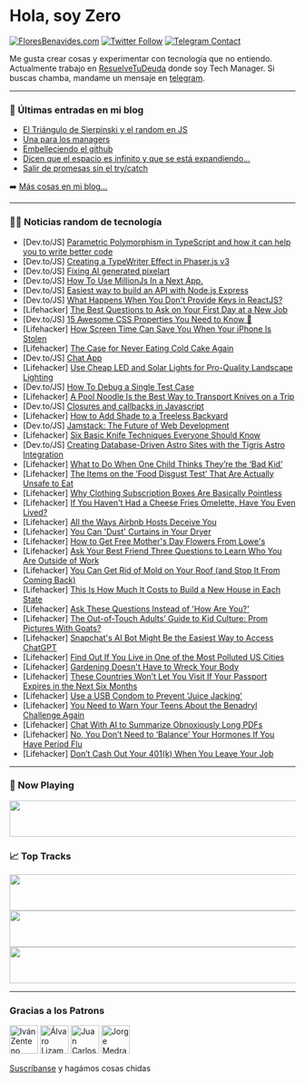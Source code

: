 # Hola, soy Zero

[![FloresBenavides.com](https://img.shields.io/website?down_message=oops&label=MiBlog&style=for-the-badge&up_message=online&url=https%3A%2F%2Ffloresbenavides.com)](https://floresbenavides.com) [![Twitter Follow](https://img.shields.io/twitter/follow/ZeroDragon?color=%231DA1F2&label=Follow&logo=twitter&logoColor=ffffff&style=for-the-badge)](https://twitter.com/zerodragon) [![Telegram Contact](https://img.shields.io/badge/escr%C3%ADbeme-ZeroDragon-%2326A5E4?style=for-the-badge&logo=telegram)](https://t.me/zerodragon)

Me gusta crear cosas y experimentar con tecnología que no entiendo.
Actualmente trabajo en [ResuelveTuDeuda](http://github.com/resuelve) donde soy Tech Manager.
Si buscas chamba, mandame un mensaje en [telegram](https://t.me/zerodragon).

---

### 📕 Últimas entradas en mi blog
<!-- BLOG-POST-LIST:START -->
- [El Triángulo de Sierpinski y el random en JS](https://floresbenavides.com/el-triangulo-de-sierpinski-y-el-random-en-js/)
- [Una para los managers](https://floresbenavides.com/una-para-los-managers/)
- [Embelleciendo el github](https://floresbenavides.com/embelleciendo-el-github/)
- [Dicen que el espacio es infinito y que se está expandiendo…](https://floresbenavides.com/dicen-que-el-espacio-es-infinito-y-que-se-esta-expandiendo/)
- [Salir de promesas sin el try/catch](https://floresbenavides.com/salir-de-promesas-sin-el-try-catch/)
<!-- BLOG-POST-LIST:END -->

➡️ [Más cosas en mi blog...](https://floresbenavides.com)

---

### 👨‍💻 Noticias random de tecnología
<!-- TECH-POSTS:START -->
- [Dev.to/JS] [Parametric Polymorphism in TypeScript and how it can help you to write better code](https://dev.to/shadid12/parametric-polymorphism-in-typescript-and-how-it-can-help-you-to-write-better-code-2kih)
- [Dev.to/JS] [Creating a TypeWriter Effect in Phaser.js v3](https://dev.to/joelnet/creating-a-typewriter-effect-in-phaserjs-v3-4e66)
- [Dev.to/JS] [Fixing AI generated pixelart](https://dev.to/golota60/fixing-ai-generated-pixelart-32mg)
- [Dev.to/JS] [How To Use MillionJs In a Next App.](https://dev.to/tobysolutions/how-to-use-millionjs-in-a-next-app-1eim)
- [Dev.to/JS] [Easiest way to build an API with Node.js Express](https://dev.to/xplodivity/easiest-way-to-build-an-api-with-nodejs-express-2gc3)
- [Dev.to/JS] [What Happens When You Don&#39;t Provide Keys in ReactJS?](https://dev.to/sanjampreetsingh/what-happens-when-you-dont-provide-keys-in-reactjs-278h)
- [Lifehacker] [The Best Questions to Ask on Your First Day at a New Job](https://lifehacker.com/the-best-questions-to-ask-on-your-first-day-at-a-new-jo-1850363396)
- [Dev.to/JS] [15 Awesome CSS Properties You Need to Know 🎯](https://dev.to/ishratumar/15-awesome-css-properties-you-need-to-know-5bj1)
- [Lifehacker] [How Screen Time Can Save You When Your iPhone Is Stolen](https://lifehacker.com/how-screen-time-can-save-you-when-your-iphone-is-stolen-1850368491)
- [Lifehacker] [The Case for Never Eating Cold Cake Again](https://lifehacker.com/the-case-for-never-eating-cold-cake-again-1850368553)
- [Dev.to/JS] [Chat App](https://dev.to/alaaealkhatib/chat-app-22io)
- [Lifehacker] [Use Cheap LED and Solar Lights for Pro-Quality Landscape Lighting](https://lifehacker.com/use-cheap-led-and-solar-lights-for-pro-quality-landscap-1850359585)
- [Dev.to/JS] [How To Debug a Single Test Case](https://dev.to/zirkelc/how-to-debug-a-single-test-case-308d)
- [Lifehacker] [A Pool Noodle Is the Best Way to Transport Knives on a Trip](https://lifehacker.com/a-pool-noodle-is-the-best-way-to-transport-knives-on-a-1850363453)
- [Dev.to/JS] [Closures and callbacks in Javascript](https://dev.to/charliekroon/closures-and-callbacks-in-javascript-5d5f)
- [Lifehacker] [How to Add Shade to a Treeless Backyard](https://lifehacker.com/how-to-add-shade-to-a-treeless-backyard-1850362835)
- [Dev.to/JS] [Jamstack: The Future of Web Development](https://dev.to/makemychance/jamstack-the-future-of-web-development-3a8c)
- [Lifehacker] [Six Basic Knife Techniques Everyone Should Know](https://lifehacker.com/six-basic-knife-techniques-everyone-should-know-1850363702)
- [Dev.to/JS] [Creating Database-Driven Astro Sites with the Tigris Astro Integration](https://dev.to/tigrisdata/creating-database-driven-astro-sites-with-the-tigris-astro-integration-mpa)
- [Lifehacker] [What to Do When One Child Thinks They’re the ‘Bad Kid’](https://lifehacker.com/what-to-do-when-one-child-thinks-they-re-the-bad-kid-1850363233)
- [Lifehacker] [The Items on the ‘Food Disgust Test’ That Are Actually Unsafe to Eat](https://lifehacker.com/the-items-on-the-food-disgust-test-that-are-actually-1850363121)
- [Lifehacker] [Why Clothing Subscription Boxes Are Basically Pointless](https://lifehacker.com/why-clothing-subscription-boxes-are-basically-pointless-1850362337)
- [Lifehacker] [If You Haven&#39;t Had a Cheese Fries Omelette, Have You Even Lived?](https://lifehacker.com/if-you-havent-had-a-cheese-fries-omelette-have-you-eve-1850361856)
- [Lifehacker] [All the Ways Airbnb Hosts Deceive You](https://lifehacker.com/all-the-ways-airbnb-hosts-deceive-you-1850357710)
- [Lifehacker] [You Can &#39;Dust&#39; Curtains in Your Dryer](https://lifehacker.com/you-can-dust-curtains-in-your-dryer-1850357206)
- [Lifehacker] [How to Get Free Mother&#39;s Day Flowers From Lowe&#39;s](https://lifehacker.com/how-to-get-free-mothers-day-flowers-from-lowes-1850357215)
- [Lifehacker] [Ask Your Best Friend Three Questions to Learn Who You Are Outside of Work](https://lifehacker.com/ask-your-best-friend-three-questions-to-learn-who-you-a-1850357626)
- [Lifehacker] [You Can Get Rid of Mold on Your Roof &lpar;and Stop It From Coming Back&rpar;](https://lifehacker.com/you-can-get-rid-of-mold-on-your-roof-and-stop-it-from-1850357545)
- [Lifehacker] [This Is How Much It Costs to Build a New House in Each State](https://lifehacker.com/this-is-how-much-it-costs-to-build-a-new-house-in-each-1850357603)
- [Lifehacker] [Ask These Questions Instead of &#39;How Are You?&#39;](https://lifehacker.com/ask-these-questions-instead-of-how-are-you-1850357221)
- [Lifehacker] [The Out-of-Touch Adults’ Guide to Kid Culture: Prom Pictures With Goats?](https://lifehacker.com/the-out-of-touch-adults-guide-to-kid-culture-prom-pic-1850362453)
- [Lifehacker] [Snapchat&#39;s AI Bot Might Be the Easiest Way to Access ChatGPT](https://lifehacker.com/snapchats-ai-bot-might-be-the-easiest-way-to-access-cha-1850362083)
- [Lifehacker] [Find Out If You Live in One of the Most Polluted US Cities](https://lifehacker.com/find-out-if-you-live-in-one-of-the-most-polluted-us-cit-1850357768)
- [Lifehacker] [Gardening Doesn&#39;t Have to Wreck Your Body](https://lifehacker.com/gardening-doesnt-have-to-wreck-your-body-1850351472)
- [Lifehacker] [These Countries Won’t Let You Visit If Your Passport Expires in the Next Six Months](https://lifehacker.com/these-countries-won-t-let-you-visit-if-your-passport-ex-1850354540)
- [Lifehacker] [Use a USB Condom to Prevent &#39;Juice Jacking&#39;](https://lifehacker.com/use-a-usb-condom-to-prevent-juice-jacking-1850356163)
- [Lifehacker] [You Need to Warn Your Teens About the Benadryl Challenge Again](https://lifehacker.com/warn-your-teens-about-the-benadryl-challenge-1844927737)
- [Lifehacker] [Chat With AI to Summarize Obnoxiously Long PDFs](https://lifehacker.com/chat-with-ai-to-summarize-obnoxiously-long-pdfs-1850356065)
- [Lifehacker] [No, You Don’t Need to ‘Balance’ Your Hormones If You Have Period Flu](https://lifehacker.com/no-you-don-t-need-to-balance-your-hormones-if-you-ha-1850354729)
- [Lifehacker] [Don’t Cash Out Your 401&lpar;k&rpar; When You Leave Your Job](https://lifehacker.com/don-t-cash-out-your-401-k-when-you-leave-your-job-1850354812)<!-- TECH-POSTS:END -->

---

### 🎵 Now Playing
<a href="https://spotify-now-playing-dun.vercel.app/now-playing?open"><img src="https://spotify-now-playing-dun.vercel.app/now-playing" width="540" height="64"></a>

### 📈 Top Tracks
<a href="https://spotify-now-playing-dun.vercel.app/top-tracks?i=1&open"><img src="https://spotify-now-playing-dun.vercel.app/top-tracks?i=1" width="540" height="64"></a>
<a href="https://spotify-now-playing-dun.vercel.app/top-tracks?i=2&open"><img src="https://spotify-now-playing-dun.vercel.app/top-tracks?i=2" width="540" height="64"></a>
<a href="https://spotify-now-playing-dun.vercel.app/top-tracks?i=3&open"><img src="https://spotify-now-playing-dun.vercel.app/top-tracks?i=3" width="540" height="64"></a>

---

### Gracias a los Patrons
[<img src="https://avatars.githubusercontent.com/u/243380?v=4" alt="Iván Zenteno" width="50px">](https://github.com/k001) [<img src="https://avatars.githubusercontent.com/u/19955639?v=4" alt="Álvaro Lizama" width="50px">](https://github.com/alvarolizama) [<img src="https://avatars.githubusercontent.com/u/2718753?v=4" alt="Juan Carlos Ruiz" width="50px">](https://github.com/JuanCrg90) [<img src="https://avatars.githubusercontent.com/u/37025?v=4" alt="Jorge Medrano" width="50px">](https://github.com/h1pp1e) 

[Suscríbanse](https://www.patreon.com/zerodragon) y hagámos cosas chidas
